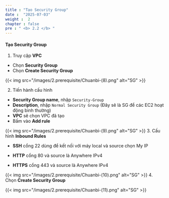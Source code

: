 ```yaml
---
title : "Tạo Security Group"
date :  "2025-07-03" 
weight :  2
chapter : false
pre : " <b> 2.2 </b> "
---
```


#### Tạo Security Group

1. Truy cập **VPC**
- Chọn **Security Group**
- Chọn **Create Security Group**

{{< img src="/images/2.prerequisite/Chuanbi-(8).png" alt="SG" >}}

2. Tiến hành cấu hình
- **Security Group name**, nhập `Security-Group`
- **Description**, nhập `Normal Security Group` (Đây sẽ là SG để các EC2 hoạt động bình thường)
- **VPC** sẽ chọn VPC đã tạo
- Bấm vào **Add rule**

{{< img src="/images/2.prerequisite/Chuanbi-(9).png" alt="SG" >}}
3. Cấu hình **Inbound Rules**
- **SSH** cổng 22 dùng để kết nối với máy local và source chọn My IP

- **HTTP** cổng 80 và source là Anywhere IPv4

- **HTTPS** cổng 443 và source là Anywhere IPv4

{{< img src="/images/2.prerequisite/Chuanbi-(10).png" alt="SG" >}}
4. Chọn **Create Security Group**

{{< img src="/images/2.prerequisite/Chuanbi-(11).png" alt="SG" >}}